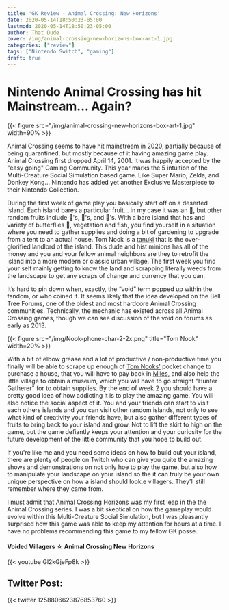 ```yaml
---
title: 'GK Review - Animal Crossing: New Horizons'
date: 2020-05-14T18:50:23-05:00
lastmod: 2020-05-14T18:50:23-05:00
author: That Dude
cover: /img/animal-crossing-new-horizons-box-art-1.jpg
categories: ["review"]
tags: ["Nintendo Switch", "gaming"]
draft: true
---
```


# Nintendo Animal Crossing has hit Mainstream... Again?
<link href='http://fonts.googleapis.com/css?family=Fjalla+One|Open+Sans:300' rel='stylesheet' type='text/css'>
<link rel="stylesheet" href="/static/css/style.css">

<!--more-->

{{< figure src="/img/animal-crossing-new-horizons-box-art-1.jpg" width=90% >}}

Animal Crossing seems to have hit mainstream in 2020, partially because of being quarantined, but mostly because of it having amazing game play. Animal Crossing first dropped April 14, 2001. It was happily accepted by the "easy going" Gaming Community. This year marks the 5 intuition of the Multi-Creature Social Simulation based game. Like Super Mario, Zelda, and  Donkey Kong... Nintendo has added yet another Exclusive Masterpiece to their Nintendo  Collection.




During the first week of game play you  basically start off on a deserted island. Each island bares a particular fruit... in my case it was an 🍊, but other random fruits include 🍎's, 🍐's, and 🍒's.  With a bare island that has and variety of butterflies 🦋, vegetation and fish, you find yourself in a situation where you need to gather supplies and doing a bit of gardening to upgrade from a tent to an actual house. Tom Nook is a [tanuki][1] that is the over-glorified landlord of the island. This dude and hist minions has all of the money and you and your fellow animal neighbors are they to retrofit the island into a   more modern or classic urban village. The first week you find your self mainly getting to know the land and scrapping literally weeds from the landscape to get any scraps of change and currency that you can.


It’s hard to pin down when, exactly, the “void” term popped up within the fandom, or who coined it. It seems likely that the idea developed on the Bell Tree Forums, one of the oldest and most hardcore Animal Crossing communities. Technically, the mechanic has existed across all Animal Crossing games, though we can see discussion of the void on forums as early as 2013.



{{< figure src="/img/Nook-phone-char-2-2x.png" title="Tom Nook" width=20% >}}




With a bit of elbow grease and a lot of productive / non-productive time you finally will be able to scrape up enough of [Tom Nooks'][3] pocket change to purchase a house, that you will have to pay back in [Miles][2],  and also help the little village to obtain a museum, which you will have to go straight "Hunter Gatherer" for to obtain supplies. By the end of week 2 you should have a pretty good idea of how addicting it is to play the amazing game. You will also notice the social aspect of it. You and your friends can start to visit each others islands and you can visit other random islands, not only to see what kind of creativity your friends have, but also gather different types of fruits to bring back to your island and grow. Not to lift the skirt to high on the game, but the game defiantly keeps your attention and your curiosity for the future development of the little community that you hope to build out.



If you're like me and you need some ideas on how to build out your island, there are plenty of people on Twitch who can give you quite the amazing shows and demonstrations on not only hoe to play the game, but also how to manipulate your landscape on your island so the it can truly be your own unique perspective on how a island should look.e villagers. They’ll still remember where they came from.


I must admit that Animal Crossing Horizons was my first leap in the the Animal Crossing series. I was a bit skeptical on how the gameplay would evolve within this Multi-Creature Social Simulation, but I was pleasantly surprised how this game was able to keep my attention for hours at a time. I have no problems recommending this game to my fellow GK  posse.   



#### Voided Villagers ☆ Animal Crossing New Horizons
{{< youtube Gl2kGjeFp8k >}}

## Twitter Post:
{{< twitter 1258806623876853760 >}}

[1]: https://en.wikipedia.org/wiki/Japanese_raccoon_dog
[2]: https://www.ign.com/wikis/animal-crossing-new-horizons/Nook_Miles_-_How_to_Get_Miles,_List_of_Challenges_and_Rewards
[3]: https://animalcrossing.fandom.com/wiki/Tom_Nook
